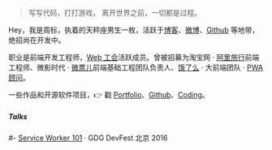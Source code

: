 > 写写代码，打打游戏，
> 离开世界之前，一切都是过程。

Hey，我是周标，执着的天秤座男生一枚，活跃于[博客](https://bb595700239.github.io/joubn_blog)、[微博](https://weibo.com/bb59570239)、[Github](http://github.com/bb595700239) 等地带，绝招尚在开发中。

职业是前端开发工程师，[Web 工会](https://medium.com/ben-and-dion/team-web-3315aa447fb2#.359a9c6cl)活跃成员。曾被招募为淘宝网 · [阿里旅行](http://alitrip.com)前端工程师、微影时代 · [微票儿](http://www.wepiao.com/?r=movie)前端基础工程团队负责人、[饿了么](https://ele.me/) · 大前端团队 · [PWA 顾问](https://medium.com/elemefe/upgrading-ele-me-to-progressive-web-app-2a446832e509)。

一些作品和开源软件项目，👉 戳 [Portfolio](/portfolio)、[Github](http://github.com/bb595700239)、[Coding](https://coding.net/bb595700239)。


##### Talks


#- [Service Worker 101](//huangxuan.me/2016/11/20/sw-101-gdgdf/) · GDG DevFest 北京 2016

